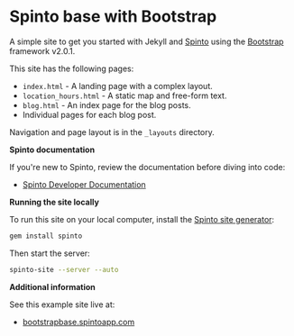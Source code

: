 Spinto base with Bootstrap
==========================

A simple site to get you started with Jekyll and [Spinto](http://www.spintoapp.com)
using the [Bootstrap](http://twitter.github.com/bootstrap/) framework v2.0.1.

This site has the following pages:

* `index.html` - A landing page with a complex layout.
* `location_hours.html` - A static map and free-form text.
* `blog.html` - An index page for the blog posts.
* Individual pages for each blog post.

Navigation and page layout is in the `_layouts` directory.

**Spinto documentation**

If you're new to Spinto, review the documentation before diving into code:

* [Spinto Developer Documentation](http://www.spintoapp.com/documentation)


**Running the site locally**

To run this site on your local computer, install the
[Spinto site generator](http://github.com/mixonic/spinto):

``` bash
gem install spinto
```

Then start the server:

``` bash
spinto-site --server --auto
```


**Additional information**

See this example site live at:

* [bootstrapbase.spintoapp.com](http://skeletoncss.spintoapp.com)
